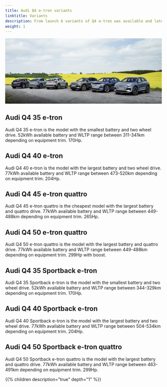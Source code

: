 ```yaml
---
title: Audi Q4 e-tron variants
linktitle: Variants
description: From launch 6 variants of Q4 e-tron was available and later more was added.
weight: 1
---
```




![Audi](variants1.jpg "Audi Q4 variants")

## Audi Q4 35 e-tron

Audi Q4 35 e-tron is the model with the smallest battery and two wheel drive. 52kWh available battery and WLTP range between 311-341km depending on equipment trim. 170Hp.

## Audi Q4 40 e-tron

Audi Q4 40 e-tron is the model with the largest battery and two wheel drive. 77kWh available battery and WLTP range between 473-520km depending on equipment trim. 204Hp.

## Audi Q4 45 e-tron quattro

Audi Q4 45 e-tron quattro is the cheapest model with the largest battery and quattro drive. 77kWh available battery and WLTP range between 449-488km depending on equipment trim. 265Hp.

## Audi Q4 50 e-tron quattro

Audi Q4 50 e-tron quattro is the model with the largest battery and quattro drive. 77kWh available battery and WLTP range between 449-488km depending on equipment trim. 299Hp with boost.

## Audi Q4 35 Sportback e-tron

Audi Q4 35 Sportback e-tron is the model with the smallest battery and two wheel drive. 52kWh available battery and WLTP range between 344-329km depending on equipment trim. 170Hp.

## Audi Q4 40 Sportback e-tron

Audi Q4 40 Sportback e-tron is the model with the largest battery and two wheel drive. 77kWh available battery and WLTP range between 504-534km depending on equipment trim. 204Hp.

## Audi Q4 50 Sportback e-tron quattro

Audi Q4 50 Sportback e-tron quattro is the model with the largest battery and quattro drive. 77kWh available battery and WLTP range between 463-491km depending on equipment trim. 299Hp.

{{% children description="true" depth="1" %}}
